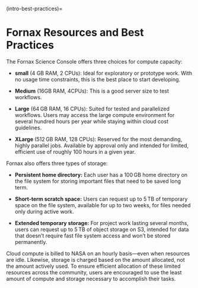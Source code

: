 (intro-best-practices)=
# Fornax Resources and Best Practices

The Fornax Science Console offers three choices for compute capacity:

- **small** (4 GB RAM, 2 CPUs): Ideal for exploratory or prototype work. With 
  no usage time constraints, this is the best place to start developing.

- **Medium** (16GB RAM, 4CPUs): This is a good server size to test workflows.

- **Large** (64 GB RAM, 16 CPUs): Suited for tested and parallelized 
  workflows. Users may access the large compute environment for several 
  hundred hours per year while staying within cloud cost guidelines.

- **XLarge** (512 GB RAM, 128 CPUs): Reserved for the most demanding, highly 
  parallel jobs. Available by approval only and intended for limited, efficient 
  use of roughly 100 hours in a given year.

Fornax also offers three types of storage:

- **Persistent home directory:** Each user has a 100 GB home directory on the 
  file system for storing important files that need to be saved long term.

- **Short-term scratch space:** Users can request up to 5 TB of temporary 
  space on the file system, available for up to two weeks, for files needed 
  only during active work.

- **Extended temporary storage:** For project work lasting several months, 
  users can request up to 5 TB of object storage on S3, intended for data 
  that doesn’t require fast file system access and won’t be stored permanently.

Cloud compute is billed to NASA on an hourly basis—even when resources are 
idle. Likewise, storage is charged based on the amount allocated, not the 
amount actively used. To ensure efficient allocation of these limited 
resources across the community, users are encouraged to use the least amount 
of compute and storage necessary to accomplish their tasks.
